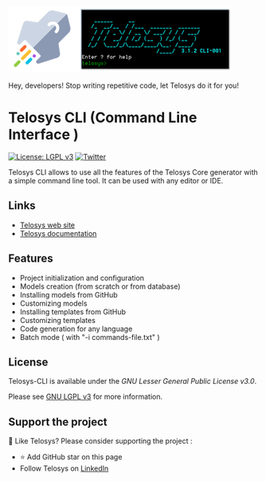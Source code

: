 [![Logo](https://raw.githubusercontent.com/telosys-tools-doc/img/master/telosys-cli-banner-50.png)](http://www.telosys.org/cli.html)

Hey, developers!   Stop writing repetitive code, let Telosys do it for you!

# Telosys CLI (Command Line Interface )

[![License: LGPL v3](https://img.shields.io/badge/License-LGPL%20v3-blue.svg)](https://www.gnu.org/licenses/lgpl-3.0)
[![Twitter](https://img.shields.io/twitter/follow/telosys?label=Follow&style=social)](https://twitter.com/telosys)

Telosys CLI allows to use all the features of the Telosys Core generator with a simple command line tool.
It can be used with any editor or IDE.


## Links

- [Telosys web site](https://www.telosys.org)
- [Telosys documentation](https://doc.telosys.org/)


## Features
- Project initialization and configuration
- Models creation (from scratch or from database)
- Installing models from GitHub
- Customizing models
- Installing templates from GitHub
- Customizing templates
- Code generation for any language
- Batch mode ( with "-i commands-file.txt" ) 


## License

Telosys-CLI is available under the *GNU Lesser General Public License v3.0*. 

Please see [GNU LGPL v3](https://www.gnu.org/licenses/lgpl-3.0.en.html) for more information.


## Support the project

:blue_heart: Like Telosys? Please consider supporting the project : 
- :star: Add GitHub star on this page
- Follow Telosys on [LinkedIn](https://www.linkedin.com/company/telosys) 



